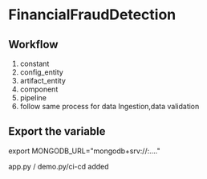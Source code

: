 # FinancialFraudDetection

## Workflow
1. constant
2. config_entity
3. artifact_entity
4. component
5. pipeline
6. follow same process for data Ingestion,data validation

## Export the variable
export MONGODB_URL="mongodb+srv://<username>:<password>...."



app.py / demo.py/ci-cd added